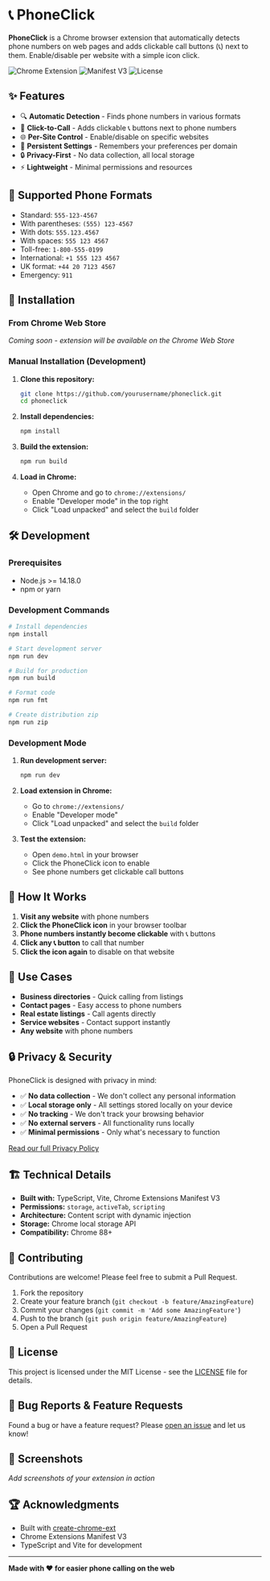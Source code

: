 # 📞 PhoneClick

**PhoneClick** is a Chrome browser extension that automatically detects phone numbers on web pages and adds clickable call buttons (📞) next to them. Enable/disable per website with a simple icon click.

![Chrome Extension](https://img.shields.io/badge/Chrome-Extension-green?style=for-the-badge&logo=googlechrome&logoColor=white)
![Manifest V3](https://img.shields.io/badge/Manifest-V3-blue?style=for-the-badge)
![License](https://img.shields.io/badge/License-MIT-yellow?style=for-the-badge)

## ✨ Features

- 🔍 **Automatic Detection** - Finds phone numbers in various formats
- 📱 **Click-to-Call** - Adds clickable 📞 buttons next to phone numbers
- 🌐 **Per-Site Control** - Enable/disable on specific websites
- 💾 **Persistent Settings** - Remembers your preferences per domain
- 🔒 **Privacy-First** - No data collection, all local storage
- ⚡ **Lightweight** - Minimal permissions and resources

## 📱 Supported Phone Formats

- Standard: `555-123-4567`
- With parentheses: `(555) 123-4567`
- With dots: `555.123.4567`
- With spaces: `555 123 4567`
- Toll-free: `1-800-555-0199`
- International: `+1 555 123 4567`
- UK format: `+44 20 7123 4567`
- Emergency: `911`

## 🚀 Installation

### From Chrome Web Store
*Coming soon - extension will be available on the Chrome Web Store*

### Manual Installation (Development)

1. **Clone this repository:**
   ```bash
   git clone https://github.com/yourusername/phoneclick.git
   cd phoneclick
   ```

2. **Install dependencies:**
   ```bash
   npm install
   ```

3. **Build the extension:**
   ```bash
   npm run build
   ```

4. **Load in Chrome:**
   - Open Chrome and go to `chrome://extensions/`
   - Enable "Developer mode" in the top right
   - Click "Load unpacked" and select the `build` folder

## 🛠️ Development

### Prerequisites
- Node.js >= 14.18.0
- npm or yarn

### Development Commands

```bash
# Install dependencies
npm install

# Start development server
npm run dev

# Build for production
npm run build

# Format code
npm run fmt

# Create distribution zip
npm run zip
```

### Development Mode

1. **Run development server:**
   ```bash
   npm run dev
   ```

2. **Load extension in Chrome:**
   - Go to `chrome://extensions/`
   - Enable "Developer mode"
   - Click "Load unpacked" and select the `build` folder

3. **Test the extension:**
   - Open `demo.html` in your browser
   - Click the PhoneClick icon to enable
   - See phone numbers get clickable call buttons

## 📖 How It Works

1. **Visit any website** with phone numbers
2. **Click the PhoneClick icon** in your browser toolbar
3. **Phone numbers instantly become clickable** with 📞 buttons
4. **Click any 📞 button** to call that number
5. **Click the icon again** to disable on that website

## 🎯 Use Cases

- **Business directories** - Quick calling from listings
- **Contact pages** - Easy access to phone numbers
- **Real estate listings** - Call agents directly
- **Service websites** - Contact support instantly
- **Any website** with phone numbers

## 🔒 Privacy & Security

PhoneClick is designed with privacy in mind:

- ✅ **No data collection** - We don't collect any personal information
- ✅ **Local storage only** - All settings stored locally on your device
- ✅ **No tracking** - We don't track your browsing behavior
- ✅ **No external servers** - All functionality runs locally
- ✅ **Minimal permissions** - Only what's necessary to function

[Read our full Privacy Policy](https://your-privacy-policy-url.com)

## 🏗️ Technical Details

- **Built with:** TypeScript, Vite, Chrome Extensions Manifest V3
- **Permissions:** `storage`, `activeTab`, `scripting`
- **Architecture:** Content script with dynamic injection
- **Storage:** Chrome local storage API
- **Compatibility:** Chrome 88+

## 🤝 Contributing

Contributions are welcome! Please feel free to submit a Pull Request.

1. Fork the repository
2. Create your feature branch (`git checkout -b feature/AmazingFeature`)
3. Commit your changes (`git commit -m 'Add some AmazingFeature'`)
4. Push to the branch (`git push origin feature/AmazingFeature`)
5. Open a Pull Request

## 📝 License

This project is licensed under the MIT License - see the [LICENSE](LICENSE) file for details.

## 🐛 Bug Reports & Feature Requests

Found a bug or have a feature request? Please [open an issue](https://github.com/yourusername/phoneclick/issues) and let us know!

## 📸 Screenshots

*Add screenshots of your extension in action*

## 🏆 Acknowledgments

- Built with [create-chrome-ext](https://github.com/guocaoyi/create-chrome-ext)
- Chrome Extensions Manifest V3
- TypeScript and Vite for development

---

**Made with ❤️ for easier phone calling on the web**
